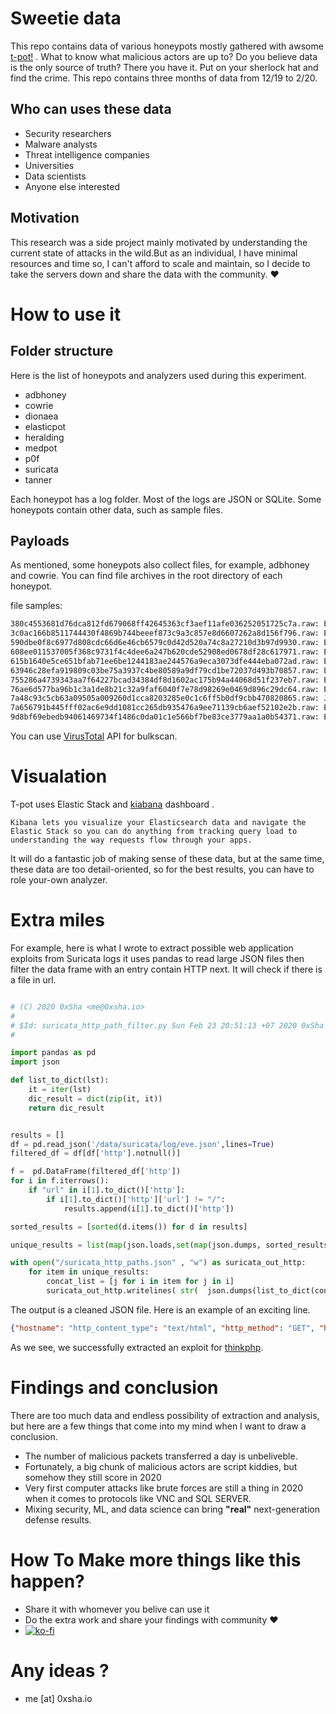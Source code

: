 # Sweetie data

This repo contains data of various honeypots mostly gathered with awsome [t-pot!](https://github.com/dtag-dev-sec/tpotce) . What to know what malicious actors are up to? Do you believe data is the only source of truth?
There you have it. Put on your sherlock hat and find the crime. This repo contains three months of data from 12/19 to 2/20.

## Who can uses these data

- Security researchers
- Malware analysts
- Threat intelligence companies
- Universities
- Data scientists
- Anyone else interested

## Motivation

This research was a side project mainly motivated by understanding the current state of attacks in the wild.But as an individual, I have minimal resources and time so, I can't afford to scale and maintain, so I decide to take the servers down and share the data with the community. &hearts;

# How to use it

## Folder structure

Here is the list of honeypots and analyzers used during this experiment.

- adbhoney
- cowrie
- dionaea
- elasticpot
- heralding
- medpot
- p0f
- suricata
- tanner

Each honeypot has a log folder. Most of the logs are JSON or SQLite. Some honeypots contain other data, such as sample files.

## Payloads

As mentioned, some honeypots also collect files, for example, adbhoney and cowrie. You can find file archives in the root directory of each honeypot.

file samples:

```bash
380c4553681d76dca812fd679068ff42645363cf3aef11afe036252051725c7a.raw: ELF 32-bit MSB executable, Motorola m68k, 68020, version 1 (SYSV), statically linked, stripped
3c0ac166b8511744430f4869b744beeef873c9a3c857e8d6607262a8d156f796.raw: ELF 64-bit MSB executable, MIPS, MIPS64 version 1 (SYSV), statically linked, stripped
590dbe0f8c6977d808cdc66d6e46cb6579c0d42d520a74c8a27210d3b97d9930.raw: ELF 32-bit MSB executable, SPARC, version 1 (SYSV), statically linked, stripped
608ee011537005f368c9731f4c4dee6a247b620cde52908ed0678df28c617971.raw: ELF 32-bit LSB executable, ARM, EABI5 version 1 (SYSV), statically linked, BuildID[sha1]=ba88e16fed564b3e4d7aba0787c6fbab52471e50, stripped
615b1640e5ce651bfab71ee6be1244183ae244576a9eca3073dfe444eba072ad.raw: ELF 32-bit LSB executable, ARM, version 1 (ARM), statically linked, stripped
63946c28efa919809c03be75a3937c4be80589a9df79cd1be72037d493b70857.raw: ELF 32-bit LSB executable, ARM, EABI5 version 1 (SYSV), statically linked, BuildID[sha1]=0c9b76185c23d668c7b4f1bdba94dfb94a9bed7a, stripped
755286a4739343aa7f64227bcad34384df8d1602ac175b94a44068d51f237eb7.raw: ELF 32-bit LSB executable, MIPS, MIPS-I version 1 (SYSV), statically linked, stripped
76ae6d577ba96b1c3a1de8b21c32a9faf6040f7e78d98269e0469d896c29dc64.raw: ELF 32-bit LSB executable, ARM, EABI5 version 1 (SYSV), statically linked, BuildID[sha1]=0af1f8be964f83d69ec4163415260349fa6cede8, stripped
7a48c93c5cb63a09505a009260d1cca8203285e0c1c6ff5b0df9cbb470820865.raw: Java archive data (JAR)
7a656791b445fff02ac6e9dd1081cc265db935476a9ee71139cb6aef52102e2b.raw: ELF 32-bit LSB executable, ARM, EABI5 version 1 (SYSV), statically linked, BuildID[sha1]=53abe9912786eea2bd09f4af4d634454777556e5, stripped
9d8bf69ebedb94061469734f1486c0da01c1e566bf7be83ce3779aa1a0b54371.raw: ELF 32-bit LS

```

You can use [VirusTotal](https://developers.virustotal.com/reference) API for bulkscan.

# Visualation

T-pot uses Elastic Stack and [kiabana](https://www.elastic.co/kibana) dashboard .

```
Kibana lets you visualize your Elasticsearch data and navigate the Elastic Stack so you can do anything from tracking query load to understanding the way requests flow through your apps.
```

It will do a fantastic job of making sense of these data, but at the same time, these data are too detail-oriented, so for the best results, you can have to role your-own analyzer.

# Extra miles

For example, here is what I wrote to extract possible web application exploits from Suricata logs
it uses pandas to read large JSON files then filter the data frame with an entry contain HTTP next. It will check if there is a file in url.

```python

# (C) 2020 0xSha <me@0xsha.io>
#
# $Id: suricata_http_path_filter.py Sun Feb 23 20:51:13 +07 2020 0xSha $
#

import pandas as pd
import json

def list_to_dict(lst):
	it = iter(lst)
	dic_result = dict(zip(it, it))
	return dic_result


results = []
df = pd.read_json('/data/suricata/log/eve.json',lines=True)
filtered_df = df[df['http'].notnull()]

f =  pd.DataFrame(filtered_df['http'])
for i in f.iterrows():
	if "url" in i[1].to_dict()['http']:
		if i[1].to_dict()['http']['url'] != "/":
			results.append(i[1].to_dict()['http'])

sorted_results = [sorted(d.items()) for d in results]

unique_results = list(map(json.loads,set(map(json.dumps, sorted_results))))

with open("/suricata_http_paths.json" , "w") as suricata_out_http:
	for item in unique_results:
		concat_list = [j for i in item for j in i]
		suricata_out_http.writelines( str(  json.dumps(list_to_dict(concat_list) )))

```

The output is a cleaned JSON file. Here is an example of an exciting line.

```json
{"hostname": "http_content_type": "text/html", "http_method": "GET", "http_port": 80, "http_user_agent": "Mozilla/5.0 (Windows NT 10.0; Win64; x64) AppleWebKit/537.36 (KHTML, like Gecko) Chrome/78.0.3904.108 Safari/537.36", "length": 3348, "protocol": "HTTP/1.1", "status": 404, "url": "/index.php?s=/Index/\\think\\app/invokefunction&function=call_user_func_array&vars[0]=md5&vars[1][]=HelloThinkPHP"}

```

As we see, we successfully extracted an exploit for [thinkphp](https://www.exploit-db.com/exploits/46150).

# Findings and conclusion

There are too much data and endless possibility of extraction and analysis, but here are a few things that come into my mind when I want to draw a conclusion.

- The number of malicious packets transferred a day is unbeliveble.
- Fortunately, a big chunk of malicious actors are script kiddies, but somehow they still score in 2020
- Very first computer attacks like brute forces are still a thing in 2020 when it comes to protocols like VNC and SQL SERVER.
- Mixing security, ML, and data science can bring **"real"** next-generation defense results.

# How To Make more things like this happen?

- Share it with whomever you belive can use it
- Do the extra work and share your findings with community &hearts;
- [![ko-fi](https://www.ko-fi.com/img/githubbutton_sm.svg)](https://ko-fi.com/W7W112I38)

# Any ideas ?

- me [at] 0xsha.io
